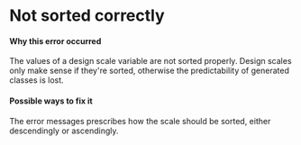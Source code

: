# Not sorted correctly

#### Why this error occurred

The values of a design scale variable are not sorted properly. Design scales only make sense if
they're sorted, otherwise the predictability of generated classes is lost.

#### Possible ways to fix it

The error messages prescribes how the scale should be sorted, either descendingly or
ascendingly.
